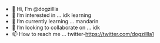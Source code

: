 - 👋 Hi, I’m @dogzillla
- 👀 I’m interested in ... idk learning 
- 🌱 I’m currently learning ... mandarin 
- 💞️ I’m looking to collaborate on ... idk 
- 📫 How to reach me ... twitter-https://twitter.com/dogzillla1

<!---
dogzillla/dogzillla is a ✨ special ✨ repository because its `README.md` (this file) appears on your GitHub profile.
You can click the Preview link to take a look at your changes.
--->
